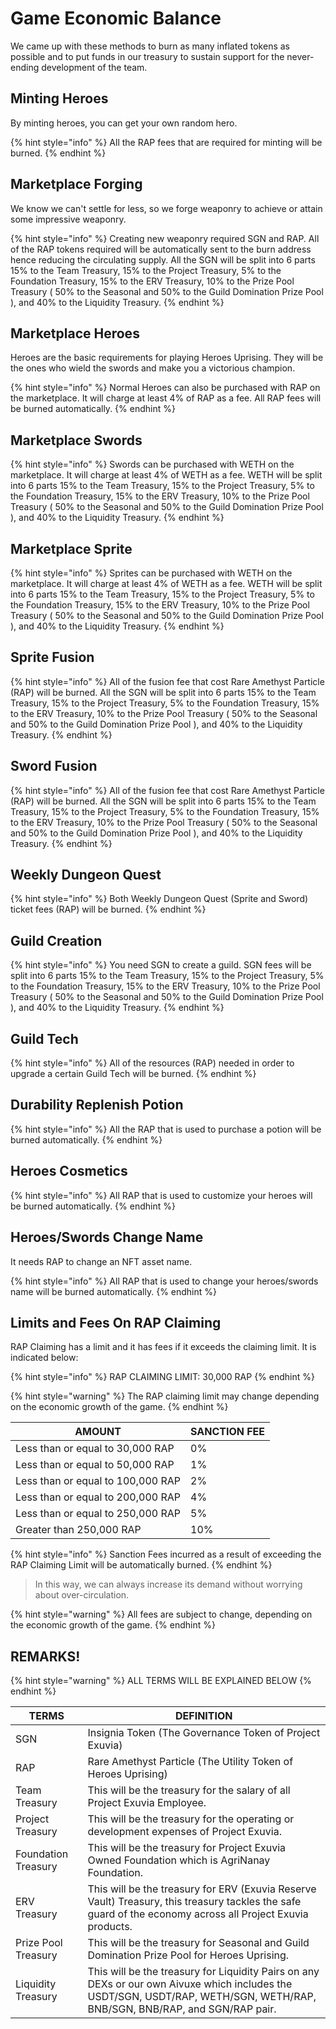 # Game Economic Balance

We came up with these methods to burn as many inflated tokens as possible and to put funds in our treasury to sustain support for the never-ending development of the team.

## Minting Heroes

By minting heroes, you can get your own random hero.

{% hint style="info" %}
All the RAP fees that are required for minting will be burned.
{% endhint %}

## Marketplace Forging

We know we can't settle for less, so we forge weaponry to achieve or attain some impressive weaponry.

{% hint style="info" %}
Creating new weaponry required SGN and RAP. All of the RAP tokens required will be automatically sent to the burn address hence reducing the circulating supply. All the SGN will be split into 6 parts 15% to the Team Treasury, 15% to the Project Treasury, 5% to the Foundation Treasury, 15% to the ERV Treasury, 10% to the Prize Pool Treasury ( 50% to the Seasonal and 50% to the Guild Domination Prize Pool ), and 40% to the Liquidity Treasury.
{% endhint %}

## Marketplace Heroes

Heroes are the basic requirements for playing Heroes Uprising. They will be the ones who wield the swords and make you a victorious champion.

{% hint style="info" %}
Normal Heroes can also be purchased with RAP on the marketplace. It will charge at least 4% of RAP as a fee. All RAP fees will be burned automatically.
{% endhint %}

## Marketplace Swords

{% hint style="info" %}
Swords can be purchased with WETH on the marketplace. It will charge at least 4% of WETH as a fee. WETH will be split into 6 parts 15% to the Team Treasury, 15% to the Project Treasury, 5% to the Foundation Treasury, 15% to the ERV Treasury, 10% to the Prize Pool Treasury ( 50% to the Seasonal and 50% to the Guild Domination Prize Pool ), and 40% to the Liquidity Treasury.
{% endhint %}

## Marketplace Sprite

{% hint style="info" %}
Sprites can be purchased with WETH on the marketplace. It will charge at least 4% of WETH as a fee. WETH will be split into 6 parts 15% to the Team Treasury, 15% to the Project Treasury, 5% to the Foundation Treasury, 15% to the ERV Treasury, 10% to the Prize Pool Treasury ( 50% to the Seasonal and 50% to the Guild Domination Prize Pool ), and 40% to the Liquidity Treasury.
{% endhint %}

## Sprite Fusion

{% hint style="info" %}
All of the fusion fee that cost Rare Amethyst Particle (RAP) will be burned. All the SGN will be split into 6 parts 15% to the Team Treasury, 15% to the Project Treasury, 5% to the Foundation Treasury, 15% to the ERV Treasury, 10% to the Prize Pool Treasury ( 50% to the Seasonal and 50% to the Guild Domination Prize Pool ), and 40% to the Liquidity Treasury.
{% endhint %}

## Sword Fusion

{% hint style="info" %}
All of the fusion fee that cost Rare Amethyst Particle (RAP) will be burned. All the SGN will be split into 6 parts 15% to the Team Treasury, 15% to the Project Treasury, 5% to the Foundation Treasury, 15% to the ERV Treasury, 10% to the Prize Pool Treasury ( 50% to the Seasonal and 50% to the Guild Domination Prize Pool ), and 40% to the Liquidity Treasury.
{% endhint %}

## Weekly Dungeon Quest

{% hint style="info" %}
Both Weekly Dungeon Quest (Sprite and Sword) ticket fees (RAP) will be burned.
{% endhint %}

## Guild Creation

{% hint style="info" %}
You need SGN to create a guild. SGN fees will be split into 6 parts 15% to the Team Treasury, 15% to the Project Treasury, 5% to the Foundation Treasury, 15% to the ERV Treasury, 10% to the Prize Pool Treasury ( 50% to the Seasonal and 50% to the Guild Domination Prize Pool ), and 40% to the Liquidity Treasury.
{% endhint %}

## Guild Tech

{% hint style="info" %}
All of the resources (RAP) needed in order to upgrade a certain Guild Tech will be burned.
{% endhint %}

## Durability Replenish Potion

{% hint style="info" %}
All the RAP that is used to purchase a potion will be burned automatically.
{% endhint %}

## Heroes Cosmetics

{% hint style="info" %}
All RAP that is used to customize your heroes will be burned automatically.
{% endhint %}

## Heroes/Swords Change Name

It needs RAP to change an NFT asset name.

{% hint style="info" %}
All RAP that is used to change your heroes/swords name will be burned automatically.
{% endhint %}

## Limits and Fees On RAP Claiming

RAP Claiming has a limit and it has fees if it exceeds the claiming limit. It is indicated below:

{% hint style="info" %}
RAP CLAIMING LIMIT: 30,000 RAP
{% endhint %}

{% hint style="warning" %}
The RAP claiming limit may change depending on the economic growth of the game.
{% endhint %}

| AMOUNT                            | SANCTION FEE |
| --------------------------------- | ------------ |
| Less than or equal to 30,000 RAP  | 0%           |
| Less than or equal to 50,000 RAP  | 1%           |
| Less than or equal to 100,000 RAP | 2%           |
| Less than or equal to 200,000 RAP | 4%           |
| Less than or equal to 250,000 RAP | 5%           |
| Greater than 250,000 RAP          | 10%          |

{% hint style="info" %}
Sanction Fees incurred as a result of exceeding the RAP Claiming Limit will be automatically burned.
{% endhint %}

> In this way, we can always increase its demand without worrying about over-circulation.

{% hint style="warning" %}
All fees are subject to change, depending on the economic growth of the game.
{% endhint %}

## REMARKS!

{% hint style="warning" %}
ALL TERMS WILL BE EXPLAINED BELOW
{% endhint %}

| TERMS               | DEFINITION                                                                                                                                                                 |
| ------------------- | -------------------------------------------------------------------------------------------------------------------------------------------------------------------------- |
| SGN                 | Insignia Token (The Governance Token of Project Exuvia)                                                                                                                    |
| RAP                 | Rare Amethyst Particle (The Utility Token of Heroes Uprising)                                                                                                              |
| Team Treasury       | This will be the treasury for the salary of all Project Exuvia Employee.                                                                                                   |
| Project Treasury    | This will be the treasury for the operating or development expenses of Project Exuvia.                                                                                     |
| Foundation Treasury | This will be the treasury for Project Exuvia Owned Foundation which is AgriNanay Foundation.                                                                               |
| ERV Treasury        | This will be the treasury for ERV (Exuvia Reserve Vault) Treasury, this treasury tackles the safe guard of the economy across all Project Exuvia products.                 |
| Prize Pool Treasury | This will be the treasury for Seasonal and Guild Domination Prize Pool for Heroes Uprising.                                                                                |
| Liquidity Treasury  | This will be the treasury for Liquidity Pairs on any DEXs or our own Aivuxe which includes the USDT/SGN, USDT/RAP, WETH/SGN, WETH/RAP, BNB/SGN, BNB/RAP, and SGN/RAP pair. |
